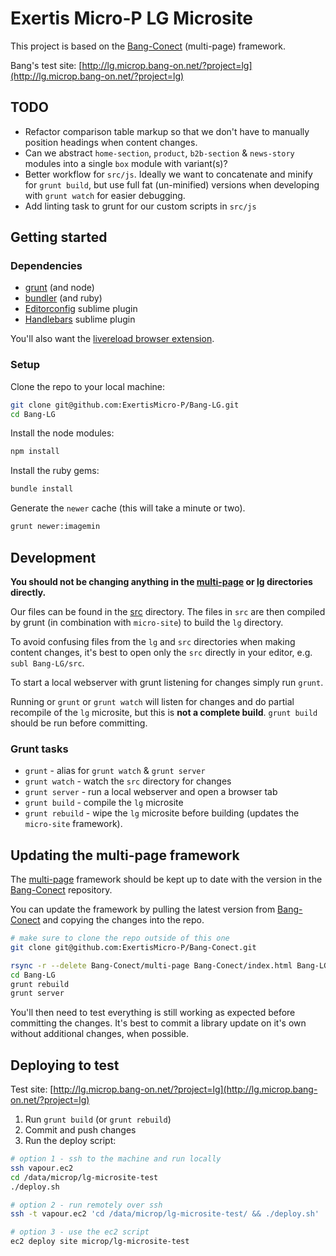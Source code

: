 # Exertis Micro-P LG Microsite

This project is based on the [Bang-Conect](https://github.com/ExertisMicro-P/Bang-Conect) (multi-page) framework.

Bang's test site: [http://lg.microp.bang-on.net/?project=lg](http://lg.microp.bang-on.net/?project=lg)

## TODO
* Refactor comparison table markup so that we don't have to manually position headings when content changes.
* Can we abstract `home-section`, `product`, `b2b-section` & `news-story` modules into a single `box` module with variant(s)?
* Better workflow for `src/js`. Ideally we want to concatenate and minify for `grunt build`, but use full fat (un-minified) versions when developing with `grunt watch` for easier debugging.
* Add linting task to grunt for our custom scripts in `src/js`

## Getting started

### Dependencies

* [grunt](http://gruntjs.com/installing-grunt) (and node)
* [bundler](http://bundler.io/) (and ruby)
* [Editorconfig](https://github.com/sindresorhus/editorconfig-sublime) sublime plugin
* [Handlebars](https://github.com/daaain/Handlebars) sublime plugin

You'll also want the [livereload browser extension](http://feedback.livereload.com/knowledgebase/articles/86242-how-do-i-install-and-use-the-browser-extensions).

### Setup

Clone the repo to your local machine:
```sh
git clone git@github.com:ExertisMicro-P/Bang-LG.git
cd Bang-LG
```

Install the node modules:
```sh
npm install
```

Install the ruby gems:
```sh
bundle install
```

Generate the `newer` cache (this will take a minute or two).
```sh
grunt newer:imagemin
```

## Development

**You should not be changing anything in the [multi-page](multi-page) or [lg](lg) directories directly.**

Our files can be found in the [src](src) directory. The files in `src` are then compiled by grunt (in combination with `micro-site`) to build the `lg` directory.

To avoid confusing files from the `lg` and `src` directories when making content changes, it's best to open only the `src` directly in your editor, e.g. `subl Bang-LG/src`.

To start a local webserver with grunt listening for changes simply run `grunt`.

Running or `grunt` or `grunt watch` will listen for changes and do partial recompile of the `lg` microsite, but this is **not a complete build**. `grunt build` should be run before committing.

### Grunt tasks

* `grunt` - alias for `grunt watch` & `grunt server`
* `grunt watch` - watch the `src` directory for changes
* `grunt server` - run a local webserver and open a browser tab
* `grunt build` - compile the `lg` microsite
* `grunt rebuild` - wipe the `lg` microsite before building (updates the `micro-site` framework).

## Updating the multi-page framework

The [multi-page](multi-page) framework should be kept up to date with the version in the [Bang-Conect](https://github.com/ExertisMicro-P/Bang-Conect) repository.

You can update the framework by pulling the latest version from [Bang-Conect](https://github.com/ExertisMicro-P/Bang-Conect) and copying the changes into the repo.

```sh
# make sure to clone the repo outside of this one
git clone git@github.com:ExertisMicro-P/Bang-Conect.git

rsync -r --delete Bang-Conect/multi-page Bang-Conect/index.html Bang-LG/
cd Bang-LG
grunt rebuild
grunt server
```

You'll then need to test everything is still working as expected before committing the changes. It's best to commit a library update on it's own without additional changes, when possible.

## Deploying to test

Test site: [http://lg.microp.bang-on.net/?project=lg](http://lg.microp.bang-on.net/?project=lg)

1. Run `grunt build` (or `grunt rebuild`)
2. Commit and push changes
3. Run the deploy script:

```sh
# option 1 - ssh to the machine and run locally
ssh vapour.ec2
cd /data/microp/lg-microsite-test
./deploy.sh

# option 2 - run remotely over ssh
ssh -t vapour.ec2 'cd /data/microp/lg-microsite-test/ && ./deploy.sh'

# option 3 - use the ec2 script
ec2 deploy site microp/lg-microsite-test
```
